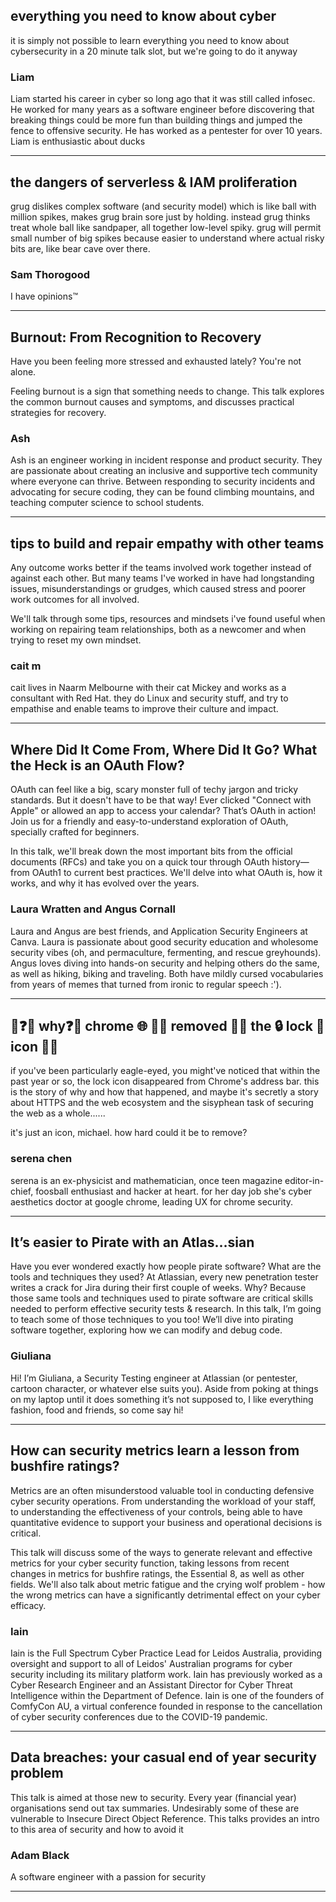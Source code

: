 
## everything you need to know about cyber

it is simply not possible to learn everything you need to know about cybersecurity in a 20 minute talk slot, but we're going to do it anyway

### Liam

Liam started his career in cyber so long ago that it was still called infosec. He worked for many years as a software engineer before discovering that breaking things could be more fun than building things and jumped the fence to offensive security. He has worked as a pentester for over 10 years. Liam is enthusiastic about ducks


<hr />


## the dangers of serverless & IAM proliferation

grug dislikes complex software (and security model) which is like ball with million spikes, makes grug brain sore just by holding. instead grug thinks treat whole ball like sandpaper, all together low-level spiky. grug will permit small number of big spikes because easier to understand where actual risky bits are, like bear cave over there.

### Sam Thorogood

I have opinions™


<hr />


## Burnout: From Recognition to Recovery

Have you been feeling more stressed and exhausted lately? You're not alone. 

Feeling burnout is a sign that something needs to change. This talk explores the common burnout causes and symptoms, and discusses practical strategies for recovery.

### Ash

Ash is an engineer working in incident response and product security. They are passionate about creating an inclusive and supportive tech community where everyone can thrive. Between responding to security incidents and advocating for secure coding, they can be found climbing mountains, and teaching computer science to school students.


<hr />


## tips to build and repair empathy with other teams

Any outcome works better if the teams involved work together instead of against each other. But many teams I've worked in have had longstanding issues, misunderstandings or grudges, which caused stress and poorer work outcomes for all involved.

We'll talk through some tips, resources and mindsets i've found useful when working on repairing team relationships, both as a newcomer and when trying to reset my own mindset.

### cait m

cait lives in Naarm Melbourne with their cat Mickey and works as a consultant with Red Hat. they do Linux and security stuff, and try to empathise and enable teams to improve their culture and impact.


<hr />


## Where Did It Come From, Where Did It Go? What the Heck is an OAuth Flow?

OAuth can feel like a big, scary monster full of techy jargon and tricky standards. But it doesn't have to be that way! Ever clicked "Connect with Apple" or allowed an app to access your calendar? That’s OAuth in action! Join us for a friendly and easy-to-understand exploration of OAuth, specially crafted for beginners.

In this talk, we'll break down the most important bits from the official documents (RFCs) and take you on a quick tour through OAuth history—from OAuth1 to current best practices. We'll delve into what OAuth is, how it works, and why it has evolved over the years.

### Laura Wratten and Angus Cornall

Laura and Angus are best friends, and Application Security Engineers at Canva. Laura is passionate about good security education and wholesome security vibes (oh, and permaculture, fermenting, and rescue greyhounds). Angus loves diving into hands-on security and helping others do the same, as well as hiking, biking and traveling. Both have mildly cursed vocabularies from years of memes that turned from ironic to regular speech :').


<hr />


## 🙋❓🙋 why❓🤔 chrome 🌐 🙅🚫 removed 🚫🙅 the 🔒 lock 🫨 icon 🤷🤷

if you've been particularly eagle-eyed, you might've noticed that within the past year or so, the lock icon disappeared from Chrome's address bar. this is the story of why and how that happened, and maybe it's secretly a story about HTTPS and the web ecosystem and the sisyphean task of securing the web as a whole...... 

it's just an icon, michael. how hard could it be to remove?

### serena chen

serena is an ex-physicist and mathematician, once teen magazine editor-in-chief, foosball enthusiast and hacker at heart. for her day job she's cyber aesthetics doctor at google chrome, leading UX for chrome security.


<hr />


## It’s easier to Pirate with an Atlas…sian

Have you ever wondered exactly how people pirate software? What are the tools and techniques they used? At Atlassian, every new penetration tester writes a crack for Jira during their first couple of weeks. Why? Because those same tools and techniques used to pirate software are critical skills needed to perform effective security tests & research. In this talk, I’m going to teach some of those techniques to you too! We’ll dive into pirating software together, exploring how we can modify and debug code.

### Giuliana

Hi! I’m Giuliana, a Security Testing engineer at Atlassian (or pentester, cartoon character, or whatever else suits you). Aside from poking at things on my laptop until it does something it’s not supposed to, I like everything fashion, food and friends, so come say hi!


<hr />


## How can security metrics learn a lesson from bushfire ratings?

Metrics are an often misunderstood valuable tool in conducting defensive cyber security operations. From understanding the workload of your staff, to understanding the effectiveness of your controls, being able to have quantitative evidence to support your business and operational decisions is critical.

This talk will discuss some of the ways to generate relevant and effective metrics for your cyber security function, taking lessons from recent changes in metrics for bushfire ratings, the Essential 8, as well as other fields. We'll also talk about metric fatigue and the crying wolf problem - how the wrong metrics can have a significantly detrimental effect on your cyber efficacy.

### Iain

Iain is the Full Spectrum Cyber Practice Lead for Leidos Australia, providing oversight and support to all of Leidos' Australian programs for cyber security including its military platform work. Iain has previously worked as a Cyber Research Engineer and an Assistant Director for Cyber Threat Intelligence within the Department of Defence. Iain is one of the founders of ComfyCon AU, a virtual conference founded in response to the cancellation of cyber security conferences due to the COVID-19 pandemic.


<hr />


## Data breaches: your casual end of year security problem

This talk is aimed at those new to security. Every year (financial year) organisations send out tax summaries. Undesirably some of these are vulnerable to Insecure Direct Object Reference. This talks provides an intro to this area of security and how to avoid it

### Adam Black

A software engineer with a passion for security


<hr />
